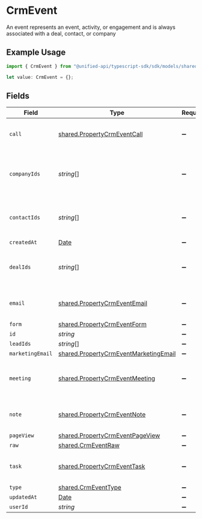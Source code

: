 # CrmEvent

An event represents an event, activity, or engagement and is always associated with a deal, contact, or company

## Example Usage

```typescript
import { CrmEvent } from "@unified-api/typescript-sdk/sdk/models/shared";

let value: CrmEvent = {};
```

## Fields

| Field                                                                                                 | Type                                                                                                  | Required                                                                                              | Description                                                                                           |
| ----------------------------------------------------------------------------------------------------- | ----------------------------------------------------------------------------------------------------- | ----------------------------------------------------------------------------------------------------- | ----------------------------------------------------------------------------------------------------- |
| `call`                                                                                                | [shared.PropertyCrmEventCall](../../../sdk/models/shared/propertycrmeventcall.md)                     | :heavy_minus_sign:                                                                                    | The call object, when type = call                                                                     |
| `companyIds`                                                                                          | *string*[]                                                                                            | :heavy_minus_sign:                                                                                    | An array of company IDs associated with this event                                                    |
| `contactIds`                                                                                          | *string*[]                                                                                            | :heavy_minus_sign:                                                                                    | An array of contact IDs associated with this event                                                    |
| `createdAt`                                                                                           | [Date](https://developer.mozilla.org/en-US/docs/Web/JavaScript/Reference/Global_Objects/Date)         | :heavy_minus_sign:                                                                                    | N/A                                                                                                   |
| `dealIds`                                                                                             | *string*[]                                                                                            | :heavy_minus_sign:                                                                                    | An array of deal IDs associated with this event                                                       |
| `email`                                                                                               | [shared.PropertyCrmEventEmail](../../../sdk/models/shared/propertycrmeventemail.md)                   | :heavy_minus_sign:                                                                                    | The email object, when type = email                                                                   |
| `form`                                                                                                | [shared.PropertyCrmEventForm](../../../sdk/models/shared/propertycrmeventform.md)                     | :heavy_minus_sign:                                                                                    | N/A                                                                                                   |
| `id`                                                                                                  | *string*                                                                                              | :heavy_minus_sign:                                                                                    | N/A                                                                                                   |
| `leadIds`                                                                                             | *string*[]                                                                                            | :heavy_minus_sign:                                                                                    | N/A                                                                                                   |
| `marketingEmail`                                                                                      | [shared.PropertyCrmEventMarketingEmail](../../../sdk/models/shared/propertycrmeventmarketingemail.md) | :heavy_minus_sign:                                                                                    | N/A                                                                                                   |
| `meeting`                                                                                             | [shared.PropertyCrmEventMeeting](../../../sdk/models/shared/propertycrmeventmeeting.md)               | :heavy_minus_sign:                                                                                    | The meeting object, when type = meeting                                                               |
| `note`                                                                                                | [shared.PropertyCrmEventNote](../../../sdk/models/shared/propertycrmeventnote.md)                     | :heavy_minus_sign:                                                                                    | The note object, when type = note                                                                     |
| `pageView`                                                                                            | [shared.PropertyCrmEventPageView](../../../sdk/models/shared/propertycrmeventpageview.md)             | :heavy_minus_sign:                                                                                    | N/A                                                                                                   |
| `raw`                                                                                                 | [shared.CrmEventRaw](../../../sdk/models/shared/crmeventraw.md)                                       | :heavy_minus_sign:                                                                                    | N/A                                                                                                   |
| `task`                                                                                                | [shared.PropertyCrmEventTask](../../../sdk/models/shared/propertycrmeventtask.md)                     | :heavy_minus_sign:                                                                                    | The task object, when type = task                                                                     |
| `type`                                                                                                | [shared.CrmEventType](../../../sdk/models/shared/crmeventtype.md)                                     | :heavy_minus_sign:                                                                                    | N/A                                                                                                   |
| `updatedAt`                                                                                           | [Date](https://developer.mozilla.org/en-US/docs/Web/JavaScript/Reference/Global_Objects/Date)         | :heavy_minus_sign:                                                                                    | N/A                                                                                                   |
| `userId`                                                                                              | *string*                                                                                              | :heavy_minus_sign:                                                                                    | N/A                                                                                                   |